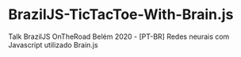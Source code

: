 # BrazilJS-TicTacToe-With-Brain.js
Talk BrazilJS OnTheRoad Belém 2020 - [PT-BR] Redes neurais com Javascript utilizado Brain.js
